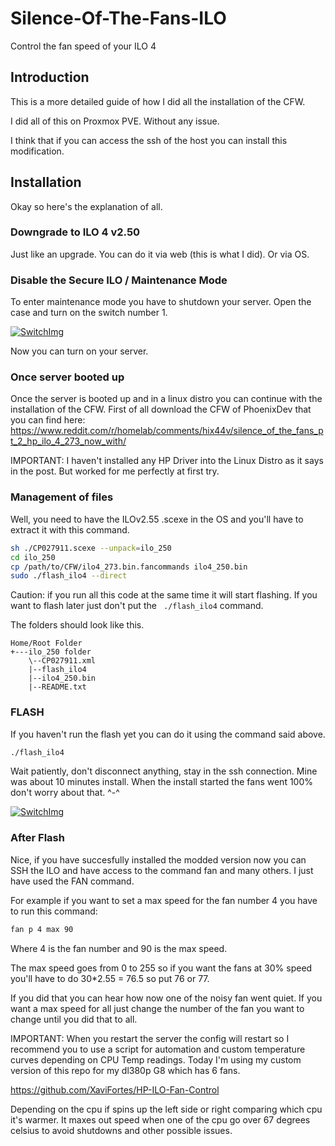 # Silence-Of-The-Fans-ILO
Control the fan speed of your ILO 4

## Introduction
This is a more detailed guide of how I did all the installation of the CFW.

I did all of this on Proxmox PVE. Without any issue.

I think that if you can access the ssh of the host you can install this modification.

## Installation
Okay so here's the explanation of all.

### Downgrade to ILO 4 v2.50

Just like an upgrade. You can do it via web (this is what I did). Or via OS.

### Disable the Secure ILO / Maintenance Mode

To enter maintenance mode you have to shutdown your server. Open the case and turn on the switch number 1.

[![SwitchImg](https://i.ibb.co/5kBVq7f/Secure-ILO.jpg)](https://github.com/XaviFortes/)

Now you can turn on your server. 

### Once server booted up

Once the server is booted up and in a linux distro you can continue with the installation of the CFW. First of all download the CFW of PhoenixDev that you can find here: https://www.reddit.com/r/homelab/comments/hix44v/silence_of_the_fans_pt_2_hp_ilo_4_273_now_with/

IMPORTANT: I haven't installed any HP Driver into the Linux Distro as it says in the post. But worked for me perfectly at first try.

### Management of files

Well, you need to have the ILOv2.55  .scexe in the OS and you'll have to extract it with this command.
```sh
sh ./CP027911.scexe --unpack=ilo_250
cd ilo_250
cp /path/to/CFW/ilo4_273.bin.fancommands ilo4_250.bin
sudo ./flash_ilo4 --direct
```
Caution: if you run all this code at the same time it will start flashing. If you want to flash later just don't put the ``` ./flash_ilo4``` command.

The folders should look like this.
```sqf
Home/Root Folder
+---ilo_250 folder 
    \--CP027911.xml
    |--flash_ilo4
    |--ilo4_250.bin
    |--README.txt
```
### FLASH

If you haven't run the flash yet you can do it using the command said above.
```sh
./flash_ilo4
```
Wait patiently, don't disconnect anything, stay in the ssh connection. Mine was about 10 minutes install. When the install started the fans went 100% don't worry about that. ^-^

[![SwitchImg](https://i.ibb.co/sgN9J63/FLASH.png)](https://github.com/XaviFortes/)

### After Flash

Nice, if you have succesfully installed the modded version now you can SSH the ILO and have access to the command fan and many others. I just have used the FAN command.

For example if you want to set a max speed for the fan number 4 you have to run this command:
```sh
fan p 4 max 90
```
Where 4 is the fan number and 90 is the max speed.

The max speed goes from 0 to 255 so if you want the fans at 30% speed you'll have to do 30*2.55 = 76.5 so put 76 or 77.

If you did that you can hear how now one of the noisy fan went quiet. If you want a max speed for all just change the number of the fan you want to change until you did that to all.

IMPORTANT: When you restart the server the config will restart so I recommend you to use a script for automation and custom temperature curves depending on CPU Temp readings.
Today I'm using my custom version of this repo for my dl380p G8 which has 6 fans.

https://github.com/XaviFortes/HP-ILO-Fan-Control

Depending on the cpu if spins up the left side or right comparing which cpu it's warmer.
It maxes out speed when one of the cpu go over 67 degrees celsius to avoid shutdowns and other possible issues. 
